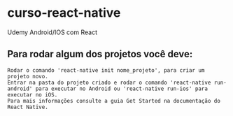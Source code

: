 # curso-react-native
Udemy Android/IOS com React

## Para rodar algum dos projetos você deve:
	Rodar o comando 'react-native init nome_projeto', para criar um projeto novo.
	Entrar na pasta do projeto criado e rodar o comando 'react-native run-android' para executar no Android ou 'react-native run-ios' para executar no iOS.
	Para mais informações consulte a guia Get Started na documentação do React Native.
